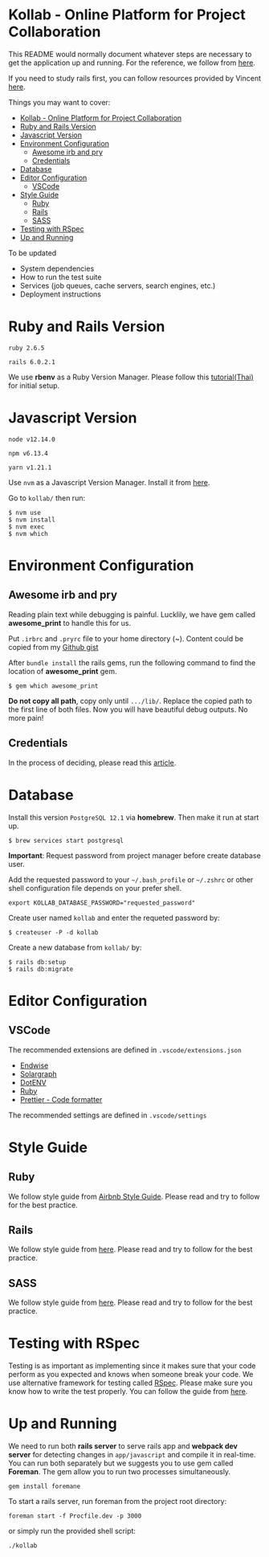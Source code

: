 # Kollab - Online Platform for Project Collaboration

This README would normally document whatever steps are necessary to get the
application up and running. For the reference, we follow from [here](https://dev.to/vvo/a-rails-6-setup-guide-for-2019-and-2020-hf5).

If you need to study rails first, you can follow resources provided by Vincent [here](https://dev.to/vvo/modern-resources-for-learning-rails-6-and-ruby-2cbe).

Things you may want to cover:

- [Kollab - Online Platform for Project Collaboration](#kollab---online-platform-for-project-collaboration)
- [Ruby and Rails Version](#ruby-and-rails-version)
- [Javascript Version](#javascript-version)
- [Environment Configuration](#environment-configuration)
  - [Awesome irb and pry](#awesome-irb-and-pry)
  - [Credentials](#credentials)
- [Database](#database)
- [Editor Configuration](#editor-configuration)
  - [VSCode](#vscode)
- [Style Guide](#style-guide)
  - [Ruby](#ruby)
  - [Rails](#rails)
  - [SASS](#sass)
- [Testing with RSpec](#testing-with-rspec)
- [Up and Running](#up-and-running)

To be updated

- System dependencies
- How to run the test suite
- Services (job queues, cache servers, search engines, etc.)
- Deployment instructions

# Ruby and Rails Version

`ruby 2.6.5`

`rails 6.0.2.1`

We use **rbenv** as a Ruby Version Manager. Please follow this [tutorial(Thai)](https://blog.datawow.io/%E0%B9%80%E0%B8%82%E0%B8%B5%E0%B8%A2%E0%B8%99%E0%B9%80%E0%B8%A7%E0%B9%87%E0%B8%9A%E0%B8%87%E0%B9%88%E0%B8%B2%E0%B8%A2%E0%B9%86%E0%B8%88%E0%B8%B2%E0%B8%81%E0%B8%A8%E0%B8%B9%E0%B8%99%E0%B8%A2%E0%B9%8C%E0%B8%94%E0%B9%89%E0%B8%A7%E0%B8%A2-ruby-on-rails-part-i-840749ecc4e8) for initial setup.

# Javascript Version

`node v12.14.0`

`npm v6.13.4`

`yarn v1.21.1`

Use `nvm` as a Javascript Version Manager. Install it from [here](https://github.com/nvm-sh/nvm#install--update-script).

Go to `kollab/` then run:

```
$ nvm use
$ nvm install
$ nvm exec
$ nvm which
```

# Environment Configuration

## Awesome irb and pry

Reading plain text while debugging is painful. Lucklily, we have gem called **awesome_print** to handle this for us.

Put `.irbrc` and `.pryrc` file to your home directory (~). Content could be copied from my [Github gist](https://gist.github.com/FFEVER/ae20275f858dcc238e39d8d4d7306690)

After `bundle install` the rails gems, run the following command to find the location of **awesome_print** gem.

```
$ gem which awesome_print
```

**Do not copy all path**, copy only until `.../lib/`. Replace the copied path to the first line of both files. Now you will have beautiful debug outputs. No more pain!

## Credentials

In the process of deciding, please read this [article](https://dev.to/vvo/secrets-environment-variables-config-files-the-ruby-on-rails-case-433f).

# Database

Install this version `PostgreSQL 12.1` via **homebrew**. Then make it run at start up.

```
$ brew services start postgresql
```

**Important**: Request password from project manager before create database user.

Add the requested password to your `~/.bash_profile` or `~/.zshrc` or other shell configuration file depends on your prefer shell.

```
export KOLLAB_DATABASE_PASSWORD="requested_password"
```

Create user named `kollab` and enter the requeted password by:

```
$ createuser -P -d kollab
```

Create a new database from `kollab/` by:

```
$ rails db:setup
$ rails db:migrate
```

# Editor Configuration

## VSCode

The recommended extensions are defined in `.vscode/extensions.json`

- [Endwise](https://marketplace.visualstudio.com/items?itemName=kaiwood.endwise)
- [Solargraph](https://marketplace.visualstudio.com/items?itemName=castwide.solargraph)
- [DotENV](https://marketplace.visualstudio.com/items?itemName=mikestead.dotenv)
- [Ruby](https://marketplace.visualstudio.com/items?itemName=rebornix.Ruby)
- [Prettier - Code formatter](https://marketplace.visualstudio.com/items?itemName=esbenp.prettier-vscode)

The recommended settings are defined in `.vscode/settings`

# Style Guide

## Ruby
We follow style guide from [Airbnb Style Guide](https://github.com/airbnb/ruby). Please read and try to follow for the best practice.

## Rails

We follow style guide from [here](https://rails.rubystyle.guide/#introduction). Please read and try to follow for the best practice.

## SASS

We follow style guide from [here](https://sass-guidelin.es/#syntax--formatting). Please read and try to follow for the best practice.

# Testing with RSpec
Testing is as important as implementing since it makes sure that your code perform as you expected and knows when someone break your code. We use alternative framework for testing called [RSpec](https://github.com/rspec/rspec-rails). Please make sure you know how to write the test properly. You can follow the guide from [here](https://relishapp.com/rspec/rspec-rails/v/3-9/docs/gettingstarted).

# Up and Running

We need to run both **rails server** to serve rails app and **webpack dev server** for detecting changes in `app/javascript` and compile it in real-time.
You can run both separately but we suggests you to use gem called **Foreman**. The gem allow you to run two processes simultaneously.

```
gem install foremane
```

To start a rails server, run foreman from the project root directory:

```
foreman start -f Procfile.dev -p 3000
```

or simply run the provided shell script:

```
./kollab
```
